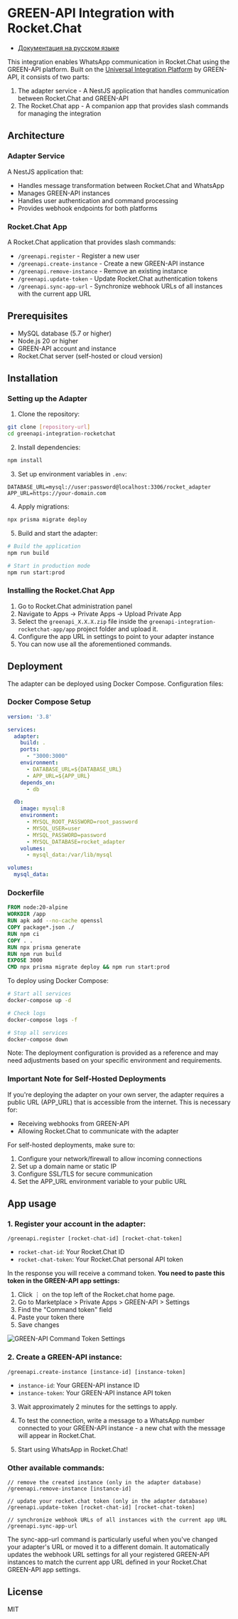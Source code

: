 # GREEN-API Integration with Rocket.Chat

- [Документация на русском языке](./README.ru.md)

This integration enables WhatsApp communication in Rocket.Chat using the GREEN-API platform. Built on
the [Universal Integration Platform](https://github.com/green-api/greenapi-integration) by GREEN-API, it consists of two
parts:

1. The adapter service - A NestJS application that handles communication between Rocket.Chat and GREEN-API
2. The Rocket.Chat app - A companion app that provides slash commands for managing the integration

## Architecture

### Adapter Service

A NestJS application that:

- Handles message transformation between Rocket.Chat and WhatsApp
- Manages GREEN-API instances
- Handles user authentication and command processing
- Provides webhook endpoints for both platforms

### Rocket.Chat App

A Rocket.Chat application that provides slash commands:

- `/greenapi.register` - Register a new user
- `/greenapi.create-instance` - Create a new GREEN-API instance
- `/greenapi.remove-instance` - Remove an existing instance
- `/greenapi.update-token` - Update Rocket.Chat authentication tokens
- `/greenapi.sync-app-url` - Synchronize webhook URLs of all instances with the current app URL

## Prerequisites

- MySQL database (5.7 or higher)
- Node.js 20 or higher
- GREEN-API account and instance
- Rocket.Chat server (self-hosted or cloud version)

## Installation

### Setting up the Adapter

1. Clone the repository:

```bash
git clone [repository-url]
cd greenapi-integration-rocketchat
```

2. Install dependencies:

```bash
npm install
```

3. Set up environment variables in `.env`:

```env
DATABASE_URL=mysql://user:password@localhost:3306/rocket_adapter
APP_URL=https://your-domain.com
```

4. Apply migrations:

```bash
npx prisma migrate deploy
```

5. Build and start the adapter:

```bash
# Build the application
npm run build

# Start in production mode
npm run start:prod
```

### Installing the Rocket.Chat App

1. Go to Rocket.Chat administration panel
2. Navigate to Apps -> Private Apps -> Upload Private App
3. Select the `greenapi_X.X.X.zip` file inside the `greenapi-integration-rocketchat-app/app`
   project folder and upload it.
4. Configure the app URL in settings to point to your adapter instance
5. You can now use all the aforementioned commands.

## Deployment

The adapter can be deployed using Docker Compose. Configuration files:

### Docker Compose Setup

```yaml
version: '3.8'

services:
  adapter:
    build: .
    ports:
      - "3000:3000"
    environment:
      - DATABASE_URL=${DATABASE_URL}
      - APP_URL=${APP_URL}
    depends_on:
      - db

  db:
    image: mysql:8
    environment:
      - MYSQL_ROOT_PASSWORD=root_password
      - MYSQL_USER=user
      - MYSQL_PASSWORD=password
      - MYSQL_DATABASE=rocket_adapter
    volumes:
      - mysql_data:/var/lib/mysql

volumes:
  mysql_data:
```

### Dockerfile

```dockerfile
FROM node:20-alpine
WORKDIR /app
RUN apk add --no-cache openssl
COPY package*.json ./
RUN npm ci
COPY . .
RUN npx prisma generate
RUN npm run build
EXPOSE 3000
CMD npx prisma migrate deploy && npm run start:prod
```

To deploy using Docker Compose:

```bash
# Start all services
docker-compose up -d

# Check logs
docker-compose logs -f

# Stop all services
docker-compose down
```

Note: The deployment configuration is provided as a reference and may need adjustments based on your specific
environment and requirements.

### Important Note for Self-Hosted Deployments

If you're deploying the adapter on your own server, the adapter requires a public
URL (APP_URL) that is accessible from the internet. This is necessary for:

- Receiving webhooks from GREEN-API
- Allowing Rocket.Chat to communicate with the adapter

For self-hosted deployments, make sure to:

1. Configure your network/firewall to allow incoming connections
2. Set up a domain name or static IP
3. Configure SSL/TLS for secure communication
4. Set the APP_URL environment variable to your public URL

## App usage

### 1. Register your account in the adapter:

```
/greenapi.register [rocket-chat-id] [rocket-chat-token]
```

- `rocket-chat-id`: Your Rocket.Chat ID
- `rocket-chat-token`: Your Rocket.Chat personal API token

In the response you will receive a command token. **You need to paste this token in the GREEN-API app settings:**

1. Click ⋮ on the top left of the Rocket.chat home page.
2. Go to Marketplace > Private Apps > GREEN-API > Settings
3. Find the "Command token" field
4. Paste your token there
5. Save changes

![GREEN-API Command Token Settings](./assets/command-token-settings.png)

### 2. Create a GREEN-API instance:

```
/greenapi.create-instance [instance-id] [instance-token]
```

- `instance-id`: Your GREEN-API instance ID
- `instance-token`: Your GREEN-API instance API token

3. Wait approximately 2 minutes for the settings to apply.


4. To test the connection, write a message to a WhatsApp number connected to your GREEN-API instance - a new chat with
   the message will appear in Rocket.Chat.


5. Start using WhatsApp in Rocket.Chat!

### Other available commands:

```
// remove the created instance (only in the adapter database)
/greenapi.remove-instance [instance-id]

// update your rocket.chat token (only in the adapter database)
/greenapi.update-token [rocket-chat-id] [rocket-chat-token]

// synchronize webhook URLs of all instances with the current app URL
/greenapi.sync-app-url
```

The sync-app-url command is particularly useful when you've changed your adapter's URL or moved it to a different
domain. It automatically updates the webhook URL settings for all your registered GREEN-API instances to match the
current app URL defined in your Rocket.Chat GREEN-API app settings.

## License

MIT
